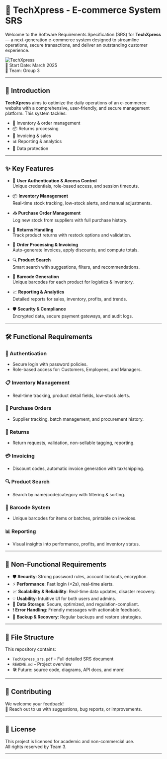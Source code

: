 # 🚀 TechXpress - E-commerce System SRS

Welcome to the Software Requirements Specification (SRS) for **TechXpress** — a next-generation e-commerce system designed to streamline operations, secure transactions, and deliver an outstanding customer experience.

![TechXpress](https://img.shields.io/badge/version-1.0.0-blue.svg)  
📅 Start Date: March 2025  
👥 Team: Group 3

---

## 📘 Introduction

**TechXpress** aims to optimize the daily operations of an e-commerce website with a comprehensive, user-friendly, and secure management platform. This system tackles:

- 🔄 Inventory & order management
- 📦 Returns processing
- 🧾 Invoicing & sales
- 📊 Reporting & analytics
- 🔐 Data  protection

---

## ✨ Key Features

- 🔐 **User Authentication & Access Control**  
  Unique credentials, role-based access, and session timeouts.

- 📦 **Inventory Management**  
  Real-time stock tracking, low-stock alerts, and manual adjustments.

- 📥 **Purchase Order Management**  
  Log new stock from suppliers with full purchase history.

- 🔄 **Returns Handling**  
  Track product returns with restock options and validation.

- 🧾 **Order Processing & Invoicing**  
  Auto-generate invoices, apply discounts, and compute totals.

- 🔍 **Product Search**  
  Smart search with suggestions, filters, and recommendations.

- 🧮 **Barcode Generation**  
  Unique barcodes for each product for logistics & inventory.

- 📈 **Reporting & Analytics**  
  Detailed reports for sales, inventory, profits, and trends.

- 🛡️ **Security & Compliance**  
  Encrypted data, secure payment gateways, and audit logs.

---

## 🛠️ Functional Requirements

### 👤 Authentication
- Secure login with password policies.
- Role-based access for: Customers, Employees, and Managers.

### 📋 Inventory Management
- Real-time tracking, product detail fields, low-stock alerts.

### 🧾 Purchase Orders
- Supplier tracking, batch management, and procurement history.

### 🔁 Returns
- Return requests, validation, non-sellable tagging, reporting.

### 💳 Invoicing
- Discount codes, automatic invoice generation with tax/shipping.

### 🔍 Product Search
- Search by name/code/category with filtering & sorting.

### 🧾 Barcode System
- Unique barcodes for items or batches, printable on invoices.

### 📊 Reporting
- Visual insights into performance, profits, and inventory status.

---

## 🚦 Non-Functional Requirements

- 🛡️ **Security**: Strong password rules, account lockouts, encryption.
- ⚡ **Performance**: Fast login (<2s), real-time alerts.
- 📈 **Scalability & Reliability**: Real-time data updates, disaster recovery.
- 💡 **Usability**: Intuitive UI for both users and admins.
- 💾 **Data Storage**: Secure, optimized, and regulation-compliant.
- ❗ **Error Handling**: Friendly messages with actionable feedback.
- 🔁 **Backup & Recovery**: Regular backups and restore strategies.

---

## 📂 File Structure

This repository contains:
- `TechXpress_srs.pdf` – Full detailed SRS document
- `README.md` – Project overview
- 🛠 Future: source code, diagrams, API docs, and more!

---

## 📣 Contributing

We welcome your feedback!  
📧 Reach out to us with suggestions, bug reports, or improvements.

---

## 🔗 License

This project is licensed for academic and non-commercial use.  
All rights reserved by Team 3.

---

